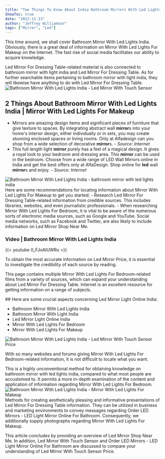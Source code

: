 ```yaml
---
title: "Two Things To Know About India Bathroom Mirrors With Led Lights"
ShowToc: true 
date: "2022-11-13"
author: "Jeffrey Williamson" 
tags: ["Mirror", "Led"]
---
```


	
This time around, we shall cover Bathroom Mirror With Led Lights India. Obviously, there is a great deal of information on Mirror With Led Lights For Makeup on the Internet. The fast rise of social media facilitates our ability to acquire knowledge.

Led Mirror For Dressing Table-related material is also connected to bathroom mirror with light india and Led Mirror For Dressing Table. As for further searchable items pertaining to bathroom mirror with light india, they will likewise have anything to do with Led Mirror For Dressing Table.
<img loading="lazy" src="http://cdn.decoist.com/wp-content/uploads/2013/01/beautiful-bathroom-pendant-lamps.jpg" onerror="this.onerror=null;this.src='https://blogger.googleusercontent.com/img/a/AVvXsEhe7F7TRXHtjiKvHb5vS7DmnxvpHiDyoYyYvm1nHB3Qp2_w3BnM6A2eq4v7FYxCC9bfZt3a9vIMtAYEKUiaDQbHMg-ViyGmRIj39MLp0bGFfgfYw1Dc9q_H-T0wiTm3l0Uq42dETrN9eC8aGJ9_IORZsxST1AcLR7np1koOfcc7tnHa4S8Mwz_xD9d0=s16000';" alt="Bathroom Mirror With Led Lights India - Led Mirror With Touch Sensor" >

## 2 Things About Bathroom Mirror With Led Lights India | Mirror With Led Lights For Makeup
-   Mirrors are amazing design items and significant pieces of furniture that give texture to spaces. By integrating abstract wall **mirror**s into your home's interior design, either individually or in sets, you may create stunning enclosed spaces or living rooms. Only at Alfadesign can you shop from a wide selection of decorative **mirror**s. - <cite>Source: Internet</cite>
-   This full length light **mirror** purely has a feel of a magical design. It gives a royal look to your bedroom and dressing area. This **mirror** can be used in the bedroom. Choose from a wide range of LED Wall Mirrors online in India and get the best offers only at AlfaDesign. Shop online for **led** wall **mirror**s and enjoy. - <cite>Source: Internet</cite>


<img loading="lazy" src="https://cdn.instructables.com/ORIG/FM6/R8S8/J8EQWTBJ/FM6R8S8J8EQWTBJ.jpg?width=2100" onerror="this.onerror=null;this.src='https://blogger.googleusercontent.com/img/a/AVvXsEhe7F7TRXHtjiKvHb5vS7DmnxvpHiDyoYyYvm1nHB3Qp2_w3BnM6A2eq4v7FYxCC9bfZt3a9vIMtAYEKUiaDQbHMg-ViyGmRIj39MLp0bGFfgfYw1Dc9q_H-T0wiTm3l0Uq42dETrN9eC8aGJ9_IORZsxST1AcLR7np1koOfcc7tnHa4S8Mwz_xD9d0=s16000';" alt="Bathroom Mirror With Led Lights India - bathroom mirror with led lights india" >
Here are some recommendations for locating information about Mirror With Led Lights For Makeup to get you started:
- Research Led Mirror For Dressing Table-related information from credible sources. This includes libraries, websites, and even journalistic professionals.
- When researching Mirror With Led Lights For Bedroom, it is vital to be aware of the numerous sorts of electronic media sources, such as Google and YouTube. Social media networks, such as Facebook and Twitter, are also likely to include information on Led Mirror Shop Near Me.

### Video | Bathroom Mirror With Led Lights India
{{< youtube 0_FJoAIUWRo >}} 

To obtain the most accurate information on Led Mirror Price, it is essential to investigate the credibility of each source by reading.

This page contains multiple Mirror With Led Lights For Bedroom-related films from a variety of sources, which can expand your understanding about Led Mirror For Dressing Table. Internet is an excellent resource for getting information on a range of subjects.
<script async="async" data-cfasync="false" src="//normallydemandedalter.com/fe63df3c5408708b15d8dc3d9b206b31/invoke.js"></script>
<div id="container-fe63df3c5408708b15d8dc3d9b206b31"></div>
## Here are some crucial aspects concerning Led Mirror Light Online India:

- Bathroom Mirror With Led Lights India
- Bathroom Mirror With Light India
- Led Mirror Light Online India
- Mirror With Led Lights For Bedroom
- Mirror With Led Lights For Makeup

 <img loading="lazy" src="https://i.pinimg.com/736x/a9/88/48/a98848eb39d745f9eb83e1be6025a04d.jpg" onerror="this.onerror=null;this.src='https://blogger.googleusercontent.com/img/a/AVvXsEhe7F7TRXHtjiKvHb5vS7DmnxvpHiDyoYyYvm1nHB3Qp2_w3BnM6A2eq4v7FYxCC9bfZt3a9vIMtAYEKUiaDQbHMg-ViyGmRIj39MLp0bGFfgfYw1Dc9q_H-T0wiTm3l0Uq42dETrN9eC8aGJ9_IORZsxST1AcLR7np1koOfcc7tnHa4S8Mwz_xD9d0=s16000';" alt="Bathroom Mirror With Led Lights India - Led Mirror With Touch Sensor Price" >

With so many websites and forums giving Mirror With Led Lights For Bedroom-related information, it is not difficult to locate what you want.

This is a highly unconventional method for obtaining knowledge on bathroom mirror with led lights india, compared to what most people are accustomed to. It permits a more in-depth examination of the content and application of information regarding Mirror With Led Lights For Bedroom.
<img loading="lazy" src="https://www.ladyyard.com/media/catalog/product/cache/1/thumbnail/9df78eab33525d08d6e5fb8d27136e95/n/o/nordic_mirror_headlight_simple_modern_waterproof_glass_hanglamp_wood_led_wall_lamp_bathroom_light_toilet_hanging_light_fixtures_sale_1.jpg" onerror="this.onerror=null;this.src='https://blogger.googleusercontent.com/img/a/AVvXsEhe7F7TRXHtjiKvHb5vS7DmnxvpHiDyoYyYvm1nHB3Qp2_w3BnM6A2eq4v7FYxCC9bfZt3a9vIMtAYEKUiaDQbHMg-ViyGmRIj39MLp0bGFfgfYw1Dc9q_H-T0wiTm3l0Uq42dETrN9eC8aGJ9_IORZsxST1AcLR7np1koOfcc7tnHa4S8Mwz_xD9d0=s16000';" alt="Bathroom Mirror With Led Lights India - Mirror With Led Lights For Makeup" >
Methods for creating aesthetically pleasing and informative presentations of Led Mirror For Dressing Table information. They can be utilized in business and marketing environments to convey messages regarding Order LED Mirrors - LED Light Mirror Online For Bathroom. Consequently, we additionally supply photographs regarding Mirror With Led Lights For Makeup.

This article concludes by providing an overview of Led Mirror Shop Near Me. In addition, Led Mirror With Touch Sensor and Order LED Mirrors - LED Light Mirror Online For Bathroom are discussed to compare your understanding of Led Mirror With Touch Sensor Price.
	
	

